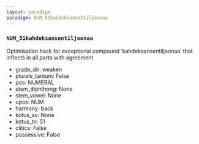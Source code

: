 ```yaml
---
layout: paradigm
paradigm: NUM_51kahdeksansentiljoonaa
---
```

### ` NUM_51kahdeksansentiljoonaa `

Optimisation hack for exceptional compound ’kahdeksansentiljoonaa’ that inflects in all parts with agreement
* grade_dir: weaken
* plurale_tantum: False
* pos: NUMERAL
* stem_diphthong: None
* stem_vowel: None
* upos: NUM
* harmony: back
* kotus_av: None
* kotus_tn: 51
* clitics: False
* possessive: False

